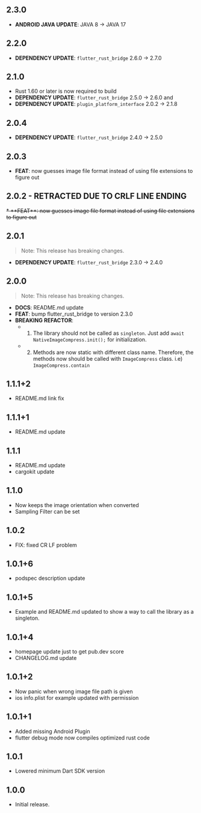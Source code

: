 ## 2.3.0
* **ANDROID JAVA UPDATE**: JAVA 8 -> JAVA 17

## 2.2.0
* **DEPENDENCY UPDATE**: `flutter_rust_bridge` 2.6.0 -> 2.7.0

## 2.1.0
* Rust 1.60 or later is now required to build
* **DEPENDENCY UPDATE**: `flutter_rust_bridge` 2.5.0 -> 2.6.0 and 
* **DEPENDENCY UPDATE**: `plugin_platform_interface` 2.0.2 -> 2.1.8 

## 2.0.4
* **DEPENDENCY UPDATE**: `flutter_rust_bridge` 2.4.0 -> 2.5.0

## 2.0.3
* **FEAT**: now guesses image file format instead of using file extensions to figure out

## 2.0.2 - RETRACTED DUE TO CRLF LINE ENDING
<strike>
* **FEAT**: now guesses image file format instead of using file extensions to figure out
</strike>

## 2.0.1
> Note: This release has breaking changes.
* **DEPENDENCY UPDATE**: `flutter_rust_bridge` 2.3.0 -> 2.4.0

## 2.0.0
> Note: This release has breaking changes.
* **DOCS**: README.md update
* **FEAT**: bump flutter_rust_bridge to version 2.3.0
* **BREAKING** **REFACTOR**:
    - 1. The library should not be called as `singleton`. Just add `await NativeImageCompress.init();` for initialization.
    - 2. Methods are now static with different class name. Therefore, the methods now should be called with `ImageCompress` class. i.e) `ImageCompress.contain`

## 1.1.1+2

* README.md link fix

## 1.1.1+1

* README.md update

## 1.1.1

* README.md update
* cargokit update

## 1.1.0

* Now keeps the image orientation when converted
* Sampling Filter can be set

## 1.0.2

* FIX: fixed CR LF problem

## 1.0.1+6

* podspec description update

## 1.0.1+5

* Example and README.md updated to show a way to call the library as a singleton.

## 1.0.1+4

* homepage update just to get pub.dev score
* CHANGELOG.md update

## 1.0.1+2

* Now panic when wrong image file path is given
* ios info.plist for example updated with permission

## 1.0.1+1

* Added missing Android Plugin
* flutter debug mode now compiles optimized rust code

## 1.0.1

* Lowered minimum Dart SDK version

## 1.0.0

* Initial release.
